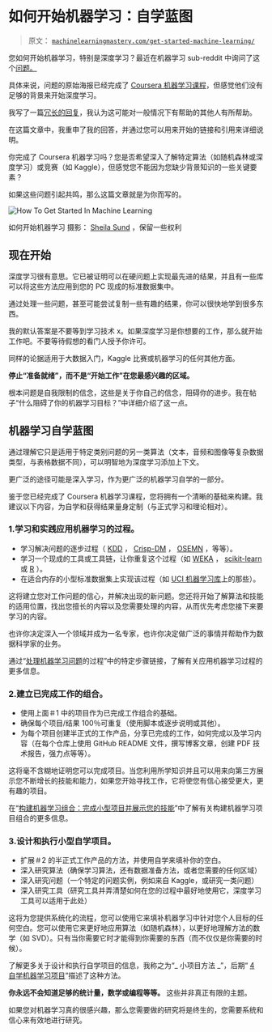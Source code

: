 # 如何开始机器学习：自学蓝图

> 原文： [`machinelearningmastery.com/get-started-machine-learning/`](https://machinelearningmastery.com/get-started-machine-learning/)

您如何开始机器学习，特别是深度学习？最近在机器学习 sub-reddit 中询问了这个[问题。](http://www.reddit.com/r/MachineLearning/comments/2p9lz0/suggestions_for_a_beginner/)

具体来说，问题的原始海报已经完成了 [Coursera 机器学习课程](https://www.coursera.org/course/ml)，但感觉他们没有足够的背景来开始深度学习。

我写了一篇[冗长的回复](http://www.reddit.com/r/MachineLearning/comments/2p9lz0/suggestions_for_a_beginner/cmv760d)，我认为这可能对一般情况下有帮助的其他人有所帮助。

在这篇文章中，我重申了我的回答，并通过您可以用来开始的链接和引用来详细说明。

你完成了 Coursera 机器学习吗？您是否希望深入了解特定算法（如随机森林或深度学习）或竞赛（如 Kaggle），但感觉您不能因为您缺少背景知识的一些关键要素？

如果这些问题引起共鸣，那么这篇文章就是为你而写的。

![How To Get Started In Machine Learning](https://3qeqpr26caki16dnhd19sv6by6v-wpengine.netdna-ssl.com/wp-content/uploads/2014/12/How-To-Get-Started-In-Machine-Learning.jpg)

如何开始机器学习
摄影： [Sheila Sund](http://www.flickr.com/photos/sheila_sund/8983237721) ，保留一些权利

## 现在开始

深度学习很有意思。它已被证明可以在硬问题上实现最先进的结果，并且有一些库可以将这些方法应用到您的 PC 现成的标准数据集中。

通过处理一些问题，甚至可能尝试复制一些有趣的结果，你可以很快地学到很多东西。

我的默认答案是不要等到学习技术 x。如果深度学习是你想要的工作，那么就开始工作吧。不要等待假想的看门人授予你许可。

同样的论据适用于大数据入门，Kaggle 比赛或机器学习的任何其他方面。

**停止“准备就绪”，而不是“开始工作”在您最感兴趣的区域。**

根本问题是自我限制的信念，这些是关于你自己的信念，阻碍你的进步。我在帖子“什么阻碍了你的机器学习目标？”中详细介绍了这一点。

## 机器学习自学蓝图

通过理解它只是适用于特定类别问题的另一类算法（文本，音频和图像等复杂数据类型，与表格数据不同），可以明智地为深度学习添加上下文。

更广泛的途径可能是深入学习，作为更广泛的机器学习自学的一部分。

鉴于您已经完成了 Coursera 机器学习课程，您将拥有一个清晰的基础来构建。我建议以下内容，为自学和获得结果量身定制（与正式学习和理论相对）。

### 1.学习和实践应用机器学习的过程。

*   学习解决问题的逐步过程（ [KDD](http://machinelearningmastery.com/what-is-data-mining-and-kdd/ "What is Data Mining and KDD") ， [Crisp-DM](http://en.wikipedia.org/wiki/Cross_Industry_Standard_Process_for_Data_Mining) ， [OSEMN](http://www.dataists.com/2010/09/a-taxonomy-of-data-science/) ，等等）。
*   学习一个现成的工具或工具链，让你重复这个过程（如 [WEKA](http://machinelearningmastery.com/how-to-run-your-first-classifier-in-weka/ "How to Run Your First Classifier in Weka") ， [scikit-learn](http://machinelearningmastery.com/a-gentle-introduction-to-scikit-learn-a-python-machine-learning-library/ "A Gentle Introduction to Scikit-Learn: A Python Machine Learning Library") 或 [R](http://machinelearningmastery.com/what-is-r/ "What is R") ）。
*   在适合内存的小型标准数据集上实现该过程（如 [UCI 机器学习库](http://archive.ics.uci.edu/ml/)上的那些）。

这将建立您对工作问题的信心，并解决出现的新问题。您还将开始了解算法和技能的适用位置，找出您擅长的内容以及您需要处理的内容，从而优先考虑您接下来要学习的内容。

也许你决定深入一个领域并成为一名专家，也许你决定做广泛的事情并帮助作为数据科学家的业务。

通过“[处理机器学习问题](http://machinelearningmastery.com/process-for-working-through-machine-learning-problems/ "Process for working through Machine Learning Problems")的过程”中的特定步骤链接，了解有关应用机器学习过程的更多信息。

### 2.建立已完成工作的组合。

*   使用上面＃1 中的项目作为已完成工作组合的基础。
*   确保每个项目/结果 100％可重复（使用脚本或逐步说明或其他）。
*   为每个项目创建半正式的工作产品，分享已完成的工作，如何完成以及学习内容（在每个仓库上使用 GitHub README 文件，撰写博客文章，创建 PDF 技术报告，强力点等等）。

这将毫不含糊地证明您可以完成项目。当您利用所学知识并且可以用来向第三方展示您不断增长的技能和能力，如果您开始寻找工作，它将使您有信心接受更大，更有趣的项目。

在“[构建机器学习组合：完成小型项目并展示您的技能](http://machinelearningmastery.com/build-a-machine-learning-portfolio/ "Build a Machine Learning Portfolio: Complete Small Focused Projects and Demonstrate Your Skills")”中了解有关构建机器学习项目组合的更多信息。

### 3.设计和执行小型自学项目。

*   扩展＃2 的半正式工作产品的方法，并使用自学来填补你的空白。
*   深入研究算法（确保学习算法，还有数据准备方法，或者您需要的任何区域）
*   深入研究问题（一个特定的问题实例，例如来自 Kaggle，或研究一类问题）
*   深入研究工具（研究工具并弄清楚如何在您的过程中最好地使用它，深度学习工具可以适用于此处）

这将为您提供系统化的流程，您可以使用它来填补机器学习中针对您个人目标的任何空白。您可以使用它来更好地应用算法（如随机森林），以更好地理解方法的数学（如 SVD）。只有当你需要它时才能得到你需要的东西（而不仅仅是你需要的时候）。

了解更多关于设计和执行自学项目的信息，我称之为“_ 小项目方法 _”，后期“ [4 自学机器学习项目](http://machinelearningmastery.com/self-study-machine-learning-projects/ "4 Self-Study Machine Learning Projects")”描述了这种方法。

**你永远不会知道足够的统计量，数学或编程等等。** 这些并非真正有限的主题。

如果您对机器学习真的很感兴趣，那么您需要做的研究将是终生的，您需要系统和信心来有效地进行研究。